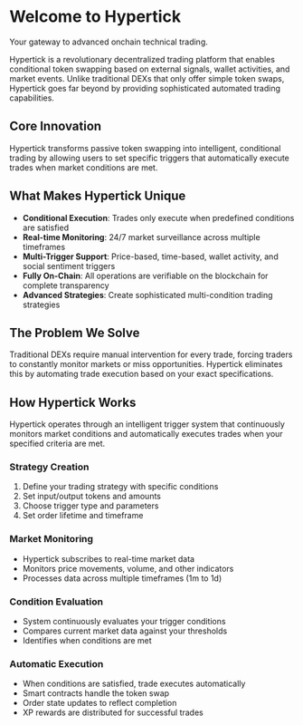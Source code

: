 # Welcome to Hypertick

Your gateway to advanced onchain technical trading.

Hypertick is a revolutionary decentralized trading platform that enables conditional token swapping based on external signals, wallet activities, and market events. Unlike traditional DEXs that only offer simple token swaps, Hypertick goes far beyond by providing sophisticated automated trading capabilities.

## Core Innovation

Hypertick transforms passive token swapping into intelligent, conditional trading by allowing users to set specific triggers that automatically execute trades when market conditions are met.

## What Makes Hypertick Unique

- **Conditional Execution**: Trades only execute when predefined conditions are satisfied
- **Real-time Monitoring**: 24/7 market surveillance across multiple timeframes
- **Multi-Trigger Support**: Price-based, time-based, wallet activity, and social sentiment triggers
- **Fully On-Chain**: All operations are verifiable on the blockchain for complete transparency
- **Advanced Strategies**: Create sophisticated multi-condition trading strategies

## The Problem We Solve

Traditional DEXs require manual intervention for every trade, forcing traders to constantly monitor markets or miss opportunities. Hypertick eliminates this by automating trade execution based on your exact specifications.

## How Hypertick Works

Hypertick operates through an intelligent trigger system that continuously monitors market conditions and automatically executes trades when your specified criteria are met.

### Strategy Creation
1. Define your trading strategy with specific conditions
2. Set input/output tokens and amounts
3. Choose trigger type and parameters
4. Set order lifetime and timeframe

### Market Monitoring
- Hypertick subscribes to real-time market data
- Monitors price movements, volume, and other indicators
- Processes data across multiple timeframes (1m to 1d)

### Condition Evaluation
- System continuously evaluates your trigger conditions
- Compares current market data against your thresholds
- Identifies when conditions are met

### Automatic Execution
- When conditions are satisfied, trade executes automatically
- Smart contracts handle the token swap
- Order state updates to reflect completion
- XP rewards are distributed for successful trades
